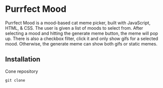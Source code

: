 # Purrfect Mood

Purrfect Mood is a mood-based cat meme picker, built with JavaScript, HTML, & CSS. 
The user is given a list of moods to select from. After selecting a mood and hitting the generate meme button, the meme will pop up.
There is also a checkbox filter, click it and only show gifs for a selected mood. Otherwise, the generate meme can show both gifs or static memes.

## Installation

Cone repository

```
git clone 
